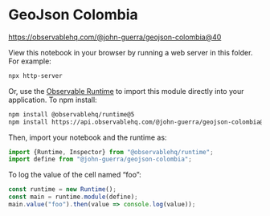 # GeoJson Colombia

https://observablehq.com/@john-guerra/geojson-colombia@40

View this notebook in your browser by running a web server in this folder. For
example:

~~~sh
npx http-server
~~~

Or, use the [Observable Runtime](https://github.com/observablehq/runtime) to
import this module directly into your application. To npm install:

~~~sh
npm install @observablehq/runtime@5
npm install https://api.observablehq.com/@john-guerra/geojson-colombia@40.tgz?v=3
~~~

Then, import your notebook and the runtime as:

~~~js
import {Runtime, Inspector} from "@observablehq/runtime";
import define from "@john-guerra/geojson-colombia";
~~~

To log the value of the cell named “foo”:

~~~js
const runtime = new Runtime();
const main = runtime.module(define);
main.value("foo").then(value => console.log(value));
~~~
